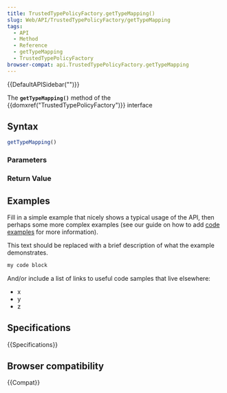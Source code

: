 ```yaml
---
title: TrustedTypePolicyFactory.getTypeMapping()
slug: Web/API/TrustedTypePolicyFactory/getTypeMapping
tags:
  - API
  - Method
  - Reference
  - getTypeMapping
  - TrustedTypePolicyFactory
browser-compat: api.TrustedTypePolicyFactory.getTypeMapping
---
```

{{DefaultAPISidebar("")}}

The **`getTypeMapping()`** method of the {{domxref("TrustedTypePolicyFactory")}} interface 

## Syntax

```js
getTypeMapping()
```

### Parameters



### Return Value



## Examples

Fill in a simple example that nicely shows a typical usage of the API, then perhaps some more complex examples (see our guide on how to add [code examples](/en-US/docs/MDN/Contribute/Structures/Code_examples) for more information).

This text should be replaced with a brief description of what the example demonstrates.

```js
my code block
```

And/or include a list of links to useful code samples that live elsewhere:

*   x
*   y
*   z

## Specifications

{{Specifications}}

## Browser compatibility

{{Compat}}

